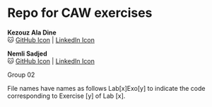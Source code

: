 # Repo for CAW exercises

**Kezouz Ala Dine**  
🐱 [GitHub Icon](link-to-kezouz-github) | [LinkedIn Icon](link-to-kezouz-linkedin)

**Nemli Sadjed**  
🐱 [GitHub Icon](link-to-nemli-github) | [LinkedIn Icon](link-to-nemli-linkedin)

Group 02

File names have names as follows Lab[x]Exo[y] to indicate the code corresponding to Exercise [y] of Lab [x].
